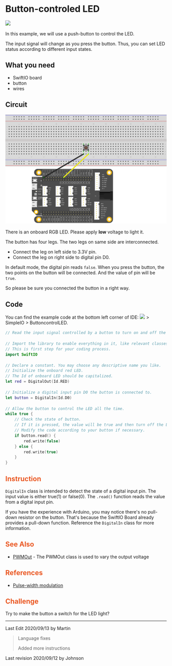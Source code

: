 # Button-controled LED

![](../../.gitbook/assets/ButtoncontrolLED/buttoncontrolLED.gif)

In this example, we will use a push-button to control the LED. 

The input signal will change as you press the button. Thus, you can set LED status according to different input states.

## What you need

- SwiftIO board
- button
- wires

## Circuit

![](../../.gitbook/assets/ButtoncontrolLED/ButtoncontrolLED.png)

There is an onboard RGB LED. Please apply **low** voltage to light it.

The button has four legs. The two legs on same side are interconnected. 

- Connect the leg on left side to 3.3V pin. 
- Connect the leg on right side to digital pin D0.

In default mode, the digital pin reads `false`. When you press the button, the two points on the button will be connected. And the value of pin will be `true`.

So please be sure you connected the button in a right way. 

## Code

You can find the example code at the bottom left corner of IDE: ![](../../.gitbook/assets/xnip2020-07-22_16-04-33.jpg) &gt; SimpleIO &gt; ButtoncontrolLED.

```swift
// Read the input signal controlled by a button to turn on and off the LED.

// Import the library to enable everything in it, like relevant classes and methods. 
// This is first step for your coding process.
import SwiftIO

// Declare a constant. You may choose any descriptive name you like. 
// Initialize the onboard red LED. 
// The Id of onboard LED should be capitalized.
let red = DigitalOut(Id.RED)

// Initialize a digital input pin D0 the button is connected to.
let button = DigitalIn(Id.D0)

// Allow the button to control the LED all the time.
while true {
    // Check the state of button. 
    // If it is pressed, the value will be true and then turn off the LED.
    // Modify the code according to your button if necessary.
    if button.read() {
        red.write(false)
    } else {
        red.write(true)
    }
}

```
## <span style="color:#EA5823;font-weight:700">Instruction</span>

`DigitalIn` class is intended to detect the state of a digital input pin. The input value is either true(1) or false(0). The `.read()` function reads the value from a digital input pin.

If you have the experience with Arduino, you may notice there's no pull-down resistor on the button. That's because the SwiftIO Board already provides a pull-down function. Reference the `DigitalIn` class for more information.

## <span style="color:#EA5823;font-weight:700">See Also</span>
- [PWMOut](https://swiftioapi.madmachine.io/Classes/PWMOut.html) - The PWMOut class is used to vary the output voltage

## <span style="color:#EA5823;font-weight:700">References</span>

- [Pulse-width modulation](https://en.wikipedia.org/wiki/Pulse-width_modulation)

## <span style="color:#EA5823;font-weight:700">Challenge</span>

Try to make the button a switch for the LED light?

---
Last Edit 2020/09/13 by Martin

> Language fixes
>
> Added more instructions

Last revision 2020/09/12 by Johnson


